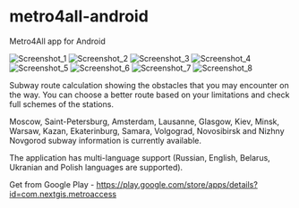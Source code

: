 # metro4all-android
Metro4All app for Android

![Screenshot_1](https://lh3.googleusercontent.com/gGJ0Afkigt753bhuWMFL6tswph7tXopaoKHaMx7o_9ON1XAZ8kk2id1zTqLARt_Maq4=h310-rw)
![Screenshot_2](https://lh3.googleusercontent.com/VIfG1yBBGpnBkZZMpwLV5TY399-Aos37JFxwN2N80m-H9QbjIF-QpEEei6PRunM1YFeo=h310-rw)
![Screenshot_3](https://lh3.googleusercontent.com/YbYkAjtEeKphR_JD2wWEsMvI_3Xg4FNwAUYVdmEpA9e4Pr8caKqlZGImw7QOvOU6Y3E=h310-rw)
![Screenshot_4](https://lh3.googleusercontent.com/joNK9NBe1cYv1zxSsCN7Gg5Grsp-E0F2SNHeJ2q4VYddhqWVHNPnI-ER8jxjrwjSh98=h310-rw)
![Screenshot_5](https://lh3.googleusercontent.com/p2MqlQH09PUCki-9Rp7AyoiyLePHz1EEOBD5db-kv3gIMsDVJ1tg40ohTDBJGgc49A=h310-rw)
![Screenshot_6](https://lh3.googleusercontent.com/rWFOwEfb5Oh6hTVCm_6e2B8V-jK07_hOqpOFTYrM8cgqKRBiVxnrvPw4IqiKVpBfvQ=h310-rw)
![Screenshot_7](https://lh3.googleusercontent.com/SECbmn9jluGBeB7nS_cBqYP00fq1g9_hDJp5cFMQII3aZQE-po-8BLYbCI5m7pIthik=h310-rw)
![Screenshot_8](https://lh3.googleusercontent.com/8OkweYyZc6sEtiCDYlssaK5uVWPR03qtEVsqPH-K4YhPR6cS1J95kAfZpOBSEhDGEq8=h310-rw)

Subway route calculation showing the obstacles that you may encounter on the way. You can choose a better route based on your limitations and check full schemes of the stations. 

Moscow, Saint-Petersburg, Amsterdam, Lausanne, Glasgow, Kiev, Minsk, Warsaw, Kazan, Ekaterinburg, Samara, Volgograd, Novosibirsk and Nizhny Novgorod subway information is currently available. 

The application has multi-language support (Russian, English, Belarus, Ukranian and Polish languages are supported).

Get from Google Play - https://play.google.com/store/apps/details?id=com.nextgis.metroaccess
